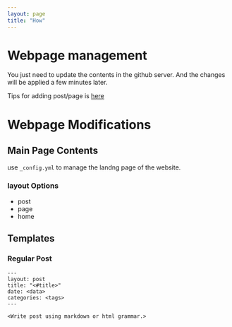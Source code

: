 ```yaml
---
layout: page
title: "How"
---
```


# Webpage management

You just need to update the contents in the github server. And the changes will be applied a few minutes later.

Tips for adding post/page is [here](https://docs.github.com/en/pages/setting-up-a-github-pages-site-with-jekyll/adding-content-to-your-github-pages-site-using-jekyll)









# Webpage Modifications

## Main Page Contents

use `_config.yml` to manage the landng page of the website.







### layout Options

- post
- page
- home



## Templates 

### Regular Post

```
---
layout: post
title: "<#title>"
date: <data>
categories: <tags>
---

<Write post using markdown or html grammar.>
```



